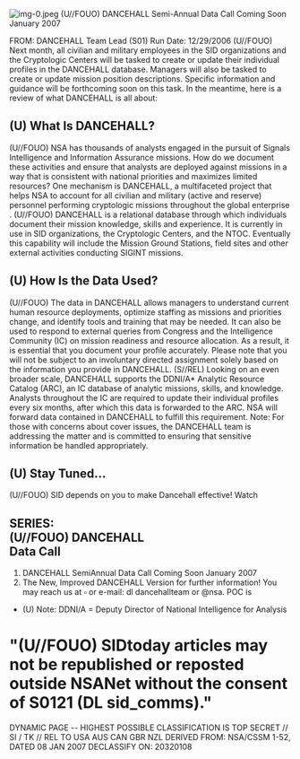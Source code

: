 ![img-0.jpeg](img-0.jpeg)
(U//FOUO) DANCEHALL Semi-Annual Data Call Coming Soon January 2007

FROM:
DANCEHALL Team Lead (S01)
Run Date: 12/29/2006
(U//FOUO) Next month, all civilian and military employees in the SID organizations and the Cryptologic Centers will be tasked to create or update their individual profiles in the DANCEHALL database. Managers will also be tasked to create or update mission position descriptions. Specific information and guidance will be forthcoming soon on this task. In the meantime, here is a review of what DANCEHALL is all about:

## (U) What Is DANCEHALL?

(U//FOUO) NSA has thousands of analysts engaged in the pursuit of Signals Intelligence and Information Assurance missions. How do we document these activities and ensure that analysts are deployed against missions in a way that is consistent with national priorities and maximizes limited resources? One mechanism is DANCEHALL, a multifaceted project that helps NSA to account for all civilian and military (active and reserve) personnel performing cryptologic missions throughout the global enterprise .
(U//FOUO) DANCEHALL is a relational database through which individuals document their mission knowledge, skills and experience. It is currently in use in SID organizations, the Cryptologic Centers, and the NTOC. Eventually this capability will include the Mission Ground Stations, field sites and other external activities conducting SIGINT missions.

## (U) How Is the Data Used?

(U//FOUO) The data in DANCEHALL allows managers to understand current human resource deployments, optimize staffing as missions and priorities change, and identify tools and training that may be needed. It can also be used to respond to external queries from Congress and the Intelligence Community (IC) on mission readiness and resource allocation. As a result, it is essential that you document your profile accurately. Please note that you will not be subject to an involuntary directed assignment solely based on the information you provide in DANCEHALL.
(S//REL) Looking on an even broader scale, DANCEHALL supports the DDNI/A* Analytic Resource Catalog (ARC), an IC database of analytic missions, skills, and knowledge. Analysts throughout the IC are required to update their individual profiles every six months, after which this data is forwarded to the ARC. NSA will forward data contained in DANCEHALL to fulfill this requirement. Note: For those with concerns about cover issues, the DANCEHALL team is addressing the matter and is committed to ensuring that sensitive information be handled appropriately.

## (U) Stay Tuned...

(U//FOUO) SID depends on you to make Dancehall effective! Watch

## SERIES: <br> (U//FOUO) DANCEHALL <br> Data Call

1. DANCEHALL SemiAnnual Data Call Coming Soon January 2007
2. The New, Improved DANCEHALL Version
for further information! You may reach us at $\square$ or e-mail: dl dancehallteam or @nsa. POC is

* (U) Note: DDNI/A = Deputy Director of National Intelligence for Analysis


# "(U//FOUO) SIDtoday articles may not be republished or reposted outside NSANet without the consent of S0121 (DL sid_comms)." 

DYNAMIC PAGE -- HIGHEST POSSIBLE CLASSIFICATION IS TOP SECRET // SI / TK // REL TO USA AUS CAN GBR NZL DERIVED FROM: NSA/CSSM 1-52, DATED 08 JAN 2007 DECLASSIFY ON: 20320108
